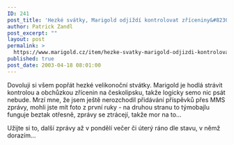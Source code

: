 ```yaml
---
ID: 241
post_title: 'Hezké svátky, Marigold odjíždí kontrolovat zříceniny&#8230;'
author: Patrick Zandl
post_excerpt: ""
layout: post
permalink: >
  https://www.marigold.cz/item/hezke-svatky-marigold-odjizdi-kontrolovat-zriceniny
published: true
post_date: 2003-04-18 08:01:00
---
```

<P>Dovoluji si všem popřát hezké velikonoční stvátky. Marigold je hodlá strávit kontrolou a obchůzkou zřícenin na českolipsku, takže logicky semo nic psát nebude. Mrzí mne, že jsem ještě nerozchodil přidávání příspěvků přes MMS zprávy, mohli jste mít foto z první ruky - na druhou stranu to týmobajlu funguje beztak otřesně, zprávy se ztrácejí, takže mor na to...</P>
<P>Užijte si to, další zprávy až v pondělí večer či úterý ráno dle stavu, v němž dorazím...</P>